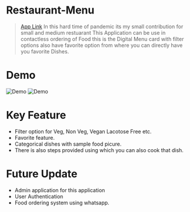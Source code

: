 # Restaurant-Menu

> [App Link](https://drive.google.com/file/d/1-504yrQ2RhSHsB-ypuMjHQ1gWKzEIElE/view?usp=sharing)
In this hard time of pandemic its my small contribution for small and medium restuarant This Application can be use in contactless ordering of Food this is the Digital Menu card with filter options also have favorite option from where you can directly have you favorite Dishes.

# Demo
![Demo](https://drive.google.com/file/d/1TCce0YyT44M6XkTkGSeGVXxHSxThj6s3/view?usp=sharing)
![Demo](https://drive.google.com/file/d/1CSIVLCECnAawANTBFSgx42E3PZtc6EF4/view?usp=sharing)

# Key Feature
  * Filter option for Veg, Non Veg, Vegan Lacotose Free etc.
  * Favorite feature.
  * Categorical dishes with sample food picure.
  * There is also steps provided using which you can also cook that dish.
  
# Future Update
  * Admin application for this application
  * User Authentication 
  * Food ordering system using whatsapp.
  
